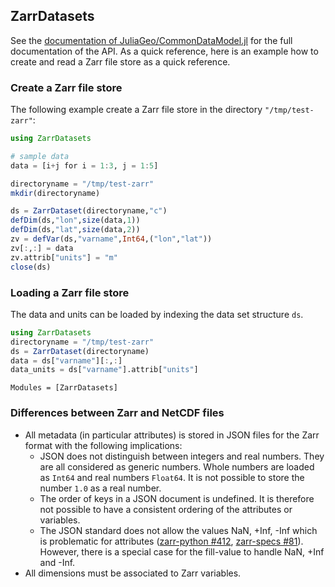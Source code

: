 
## ZarrDatasets


See the [documentation of JuliaGeo/CommonDataModel.jl](https://juliageo.org/CommonDataModel.jl/stable/) for the full documentation of the API. As a quick reference, here is an example how to create and read a Zarr file store as a quick reference.

### Create a Zarr file store

The following example create a Zarr file store in the directory `"/tmp/test-zarr"`:

```julia
using ZarrDatasets

# sample data
data = [i+j for i = 1:3, j = 1:5]

directoryname = "/tmp/test-zarr"
mkdir(directoryname)

ds = ZarrDataset(directoryname,"c")
defDim(ds,"lon",size(data,1))
defDim(ds,"lat",size(data,2))
zv = defVar(ds,"varname",Int64,("lon","lat"))
zv[:,:] = data
zv.attrib["units"] = "m"
close(ds)
```

### Loading a Zarr file store

The data and units can be loaded by indexing the data set structure `ds`.

```julia
using ZarrDatasets
directoryname = "/tmp/test-zarr"
ds = ZarrDataset(directoryname)
data = ds["varname"][:,:]
data_units = ds["varname"].attrib["units"]
```



```@autodocs
Modules = [ZarrDatasets]
```





### Differences between Zarr and NetCDF files

* All metadata (in particular attributes) is stored in JSON files for the Zarr format with the following implications:
   * JSON does not distinguish between integers and real numbers. They are all considered as generic numbers. Whole numbers are loaded as `Int64` and real numbers `Float64`. It is not possible to store the number `1.0` as a real number.
   * The order of keys in a JSON document is undefined. It is therefore not possible to have a consistent ordering of the attributes or variables.
   * The JSON standard does not allow the values NaN, +Inf, -Inf which is problematic for attributes ([zarr-python #412](https://github.com/zarr-developers/zarr-python/issues/412),   [zarr-specs #81](https://github.com/zarr-developers/zarr-specs/issues/81)). However, there is a special case for the fill-value to handle NaN, +Inf and -Inf.
* All dimensions must be associated to Zarr variables.
